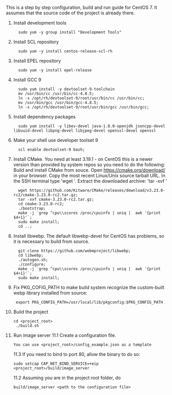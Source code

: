 This is a step by step configuration, build and run guide for CentOS 7. 
It assumes that the source code of the project is already there.

1. Install development tools 

         sudo yum -y group install "Development Tools"
    
2. Install SCL repository 

         sudo yum -y install centos-release-scl-rh
    
3. Install EPEL repository 

         sudo yum -y install epel-release

4. Install GCC 9 

         sudo yum install -y devtoolset-9-toolchain
         mv /usr/bin/cc /usr/bin/cc-4.8.5;
         ln -s /opt/rh/devtoolset-9/root/usr/bin/cc /usr/bin/cc;
         mv /usr/bin/gcc /usr/bin/gcc-4.8.5;
         ln -s /opt/rh/devtoolset-9/root/usr/bin/gcc /usr/bin/gcc;

5. Install dependency packages 

         sudo yum install -y libev-devel java-1.8.0-openjdk jsoncpp-devel libuuid-devel libpng-devel libjpeg-devel openssl-devel openssl

6. Make your shell use developer toolset 9 

         scl enable devtoolset-9 bash;

7. Install CMake. You need at least 3.19.1 - on CentOS this is a newer version than provided by system repos so you need to do the following:
    Build and install CMake from souce. Open https://cmake.org/download/ in your browser. Copy the most recent Linux/Unix source tarball URL. In the SSH terminal type 'wget <URL from the previous step>'. Extract the downloaded archive: 'tar -xvf <archive-name>' 

         wget https://github.com/Kitware/CMake/releases/download/v3.23.0-rc2/cmake-3.23.0-rc2.tar.gz;
         tar -xvf cmake-3.23.0-rc2.tar.gz;
         cd cmake-3.23.0-rc2;
         ./bootstrap;
         make -j `grep ^cpu\\scores /proc/cpuinfo | uniq |  awk '{print $4+1}'`;
         sudo make install;
         cd ..;
        
8. Install libwebp. The default libwebp-devel for CentOS has problems, so it is necessary to build from source. 

         git clone https://github.com/webmproject/libwebp;
         cd libwebp;
         ./autogen.sh;
         ./configure;
         make -j `grep ^cpu\\scores /proc/cpuinfo | uniq |  awk '{print $4+1}'`;
         sudo make install;
                        
9. Fix PKG_COFIG_PATH to make build system recognize the custom-built webp library installed from source:
         
        export PKG_CONFIG_PATH=/usr/local/lib/pkgconfig:$PKG_CONFIG_PATH
    
10. Build the project
         
        cd <project_root>
         ./build.sh
    
11. Run image server
    11.1 Create a configuration file. 
        
        You can use <project_root>/config_example.json as a template
    
     11.3 If you need to bind to port 80, allow the binary to do so:
         
        sudo setcap CAP_NET_BIND_SERVICE=+eip <project_root>/build/image_server
    
     11.2 Assuming you are in the project root folder, do
         
        build/image_server <path to the configuration file>
